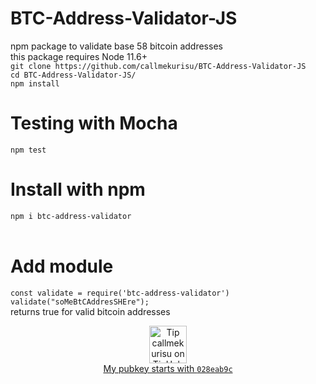 # BTC-Address-Validator-JS
npm package to validate base 58 bitcoin addresses
<br/>
this package requires Node 11.6+
<br/>
```git clone https://github.com/callmekurisu/BTC-Address-Validator-JS```
<br/>
```cd BTC-Address-Validator-JS/```
<br/>
```npm install```
<br/>
# Testing with Mocha
```npm test```
<br/>
# Install with npm
```npm i btc-address-validator```
<br/>
<br/>
# Add module
```const validate = require('btc-address-validator')```
<br/>
```validate("soMeBtCAddresSHEre");```
<br/>
returns true for valid bitcoin addresses
<p align="center">
  <a target="_blank" rel="noopener noreferrer" href="https://tiphub.io/user/1186002563/tip?site=github">
    <img src="https://tiphub.io/static/images/tip-button-light.png" alt="Tip callmekurisu on TipHub" height="60">
    <br />
    My pubkey starts with <code>028eab9c</code>
  </a>
</p>
